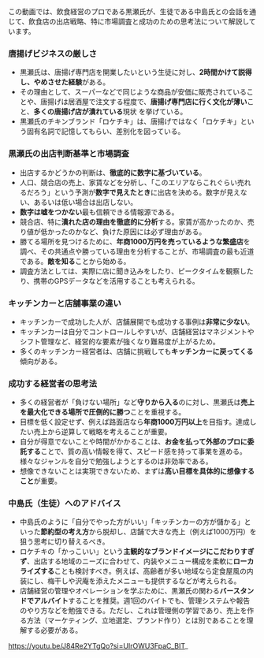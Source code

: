 この動画では、飲食経営のプロである黒瀬氏が、生徒である中島氏との会話を通じて、飲食店の出店戦略、特に市場調査と成功のための思考法について解説しています。

### 唐揚げビジネスの厳しさ

- 黒瀬氏は、唐揚げ専門店を開業したいという生徒に対し、**2時間かけて説得し、やめさせた経験**がある。
- その理由として、スーパーなどで同じような商品が安価に販売されていることや、唐揚げは居酒屋で注文する程度で、**唐揚げ専門店に行く文化が薄い**こと、**多くの唐揚げ店が潰れている**現状 を挙げている。
- 黒瀬氏のチキンブランド「ロケチキ」は、唐揚げではなく「ロケチキ」という固有名詞で記憶してもらい、差別化を図っている。

### 黒瀬氏の出店判断基準と市場調査

- 出店するかどうかの判断は、**徹底的に数字に基づいている**。
- 人口、競合店の売上、家賃などを分析し、「このエリアならこれぐらい売れるだろう」という予測が**数字で見えたとき**に出店を決める。数字が見えない、あるいは低い場合は出店しない。
- **数字は嘘をつかない**最も信頼できる情報源である。
- 競合店、特に**潰れた店の理由を徹底的に分析**する。家賃が高かったのか、売り値が低かったのかなど、負けた原因には必ず理由がある。
- 勝てる場所を見つけるために、**年商1000万円を売っているような繁盛店**を調べ、その共通点や勝っている理由を分析することが、市場調査の最も近道である。**敵を知る**ことから始める。
- 調査方法としては、実際に店に聞き込みをしたり、ピークタイムを観察したり、携帯のGPSデータなどを活用することも考えられる。

### キッチンカーと店舗事業の違い

- キッチンカーで成功した人が、店舗展開でも成功する事例は**非常に少ない**。
- キッチンカーは自分でコントロールしやすいが、店舗経営はマネジメントやシフト管理など、経営的な要素が強くなり難易度が上がるため。
- 多くのキッチンカー経営者は、店舗に挑戦しても**キッチンカーに戻ってくる**傾向がある。

### 成功する経営者の思考法

- 多くの経営者が「負けない場所」など**守りから入る**のに対し、黒瀬氏は**売上を最大化できる場所で圧倒的に勝つ**ことを重視する。
- 目標を低く設定せず、例えば路面店なら**年商1000万円以上**を目指す。達成したい売上から逆算して戦略を考えることが重要。
- 自分が得意でないことや時間がかかることは、**お金を払って外部のプロに委託する**ことで、質の高い情報を得て、スピード感を持って事業を進める。様々なジャンルを自分で勉強しようとするのは非効率である。
- 想像できないことは実現できないため、まずは**高い目標を具体的に想像すること**が重要。

### 中島氏（生徒）へのアドバイス

- 中島氏のように「自分でやった方がいい」「キッチンカーの方が儲かる」といった**節約型の考え方**から脱却し、店舗で大きな売上（例えば1000万円）を狙う思考に切り替えるべき。
- ロケチキの「かっこいい」という**主観的なブランドイメージにこだわりすぎず**、出店する地域のニーズに合わせて、内装やメニュー構成を柔軟に**ローカライズする**ことも検討すべき。例えば、高齢者が多い地域なら定食屋風の内装にし、梅干しや沢庵を添えたメニューも提供するなどが考えられる。
- 店舗経営の管理やオペレーションを学ぶために、黒瀬氏の関わる**バースタンドでアルバイト**することを推奨。週1回のバイトでも、管理システムや報告のやり方などを勉強できる。ただし、これは管理側の学習であり、売上を作る方法（マーケティング、立地選定、ブランド作り）とは別であることを理解する必要がある。

https://youtu.be/J84Re2YTgQo?si=UIrOWU3FpaC_BIT_